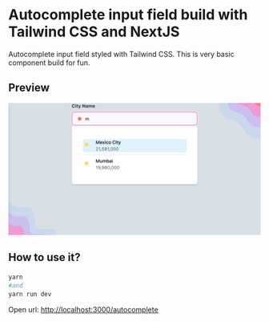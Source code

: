 # Autocomplete input field build with Tailwind CSS and NextJS

Autocomplete input field styled with Tailwind CSS. This is very basic component
build for fun.

## Preview

![preview.png](preview.png)

## How to use it?

```bash
yarn
#and
yarn run dev
```

Open url: <http://localhost:3000/autocomplete>

